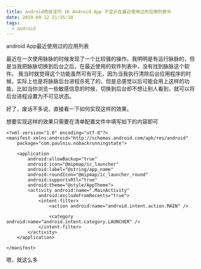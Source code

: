 ```yaml
---
title: android奇技淫巧 16 Android App 不显示在最近使用过的应用列表中
date: 2019-09-12 21:55:10
tags:
  - android
---
```


android App最近使用过的应用列表

<!--more-->

最近在一次使用脉脉的时候发现了一个比较骚的操作。我明明是有运行脉脉的，但是当我把脉脉切换到后台之后，在最近使用的软件列表中，没有找到脉脉这个软件。
我当时就觉得这个功能虽然可有可无，因为当我执行清除后台应用程序的时候，实际上也是将脉脉后台进程杀死了的，但是总感觉以后可能会用上这样的功能，比如当你浏览一些敏感信息的时候，切换到后台却不想让别人看到，就可以将后台进程设置为不可见状态。

好了，废话不多说，直接看一下如何实现这样的效果。

想要实现这样的效果只需要在清单配置文件中填写如下的内容即可

```
<?xml version="1.0" encoding="utf-8"?>
<manifest xmlns:android="http://schemas.android.com/apk/res/android"
    package="com.paulniu.nobackrunningstate">

    <application
        android:allowBackup="true"
        android:icon="@mipmap/ic_launcher"
        android:label="@string/app_name"
        android:roundIcon="@mipmap/ic_launcher_round"
        android:supportsRtl="true"
        android:theme="@style/AppTheme">
        <activity android:name=".MainActivity"
            android:excludeFromRecents="true">
            <intent-filter>
                <action android:name="android.intent.action.MAIN" />

                <category android:name="android.intent.category.LAUNCHER" />
            </intent-filter>
        </activity>
    </application>

</manifest>
```
嗯，就这么多